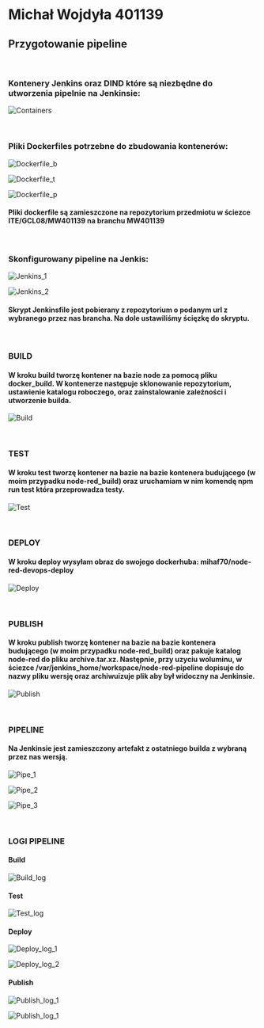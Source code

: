 # Michał Wojdyła 401139

## Przygotowanie pipeline

<br/>

### Kontenery Jenkins oraz DIND które są niezbędne do utworzenia pipelnie na Jenkinsie:

![Containers](./containers.png)

<br/>

### Pliki Dockerfiles potrzebne do zbudowania kontenerów:

![Dockerfile_b](./dockerfile_build.png)

![Dockerfile_t](./dockerfile_test.png)

![Dockerfile_p](./dockerfile_publish.png)

#### Pliki dockerfile są zamieszczone na repozytorium przedmiotu w ściezce ITE/GCL08/MW401139 na branchu MW401139

 <br/>
 
 ### Skonfigurowany pipeline na Jenkis:

![Jenkins_1](./jenkins_1.png)

![Jenkins_2](./jenkins_2.png)

#### Skrypt Jenkinsfile jest pobierany z repozytorium o podanym url z wybranego przez nas brancha. Na dole ustawiliśmy ścięzkę do skryptu.

<br/>

### BUILD

#### W kroku build tworzę kontener na bazie node za pomocą pliku docker_build. W kontenerze następuje sklonowanie repozytorium, ustawienie katalogu roboczego, oraz zainstalowanie zaleźności i utworzenie builda.

![Build](./build.png)

<br/>

### TEST

#### W kroku test tworzę kontener na bazie na bazie kontenera budującego (w moim przypadku node-red_build) oraz uruchamiam w nim komendę npm run test która przeprowadza testy.

![Test](./test.png)

<br/>

### DEPLOY

#### W kroku deploy wysyłam obraz do swojego dockerhuba: mihaf70/node-red-devops-deploy

![Deploy](./deploy.png)

<br/>

### PUBLISH

#### W kroku publish tworzę kontener na bazie na bazie kontenera budującego (w moim przypadku node-red_build) oraz pakuje katalog node-red do pliku archive.tar.xz. Następnie, przy uzyciu woluminu, w ściezce /var/jenkins_home/workspace/node-red-pipeline dopisuje do nazwy pliku wersję oraz archiwuizuje plik aby był widoczny na Jenkinsie.

![Publish](./publish.png)

<br/>

### PIPELINE

#### Na Jenkinsie jest zamieszczony artefakt z ostatniego builda z wybraną przez nas wersją.

![Pipe_1](./pipe_1.png)

![Pipe_2](./pipe_2.png)

![Pipe_3](./pipe_3.png)

<br/>

### LOGI PIPELINE

#### Build

![Build_log](./build_log.png)

#### Test

![Test_log](./test_log.png)

#### Deploy

![Deploy_log_1](./deploy_log_1.png)

![Deploy_log_2](./deploy_log_2.png)

#### Publish

![Publish_log_1](./publish_log_1.png)

![Publish_log_1](./publish_log_2.png)
